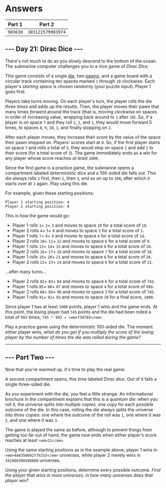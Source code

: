 # Answers

|  Part 1  |      Part 2       |
| -------- | ----------------- |
| `903630` | `303121579983974` |

## --- Day 21: Dirac Dice ---

There's not much to do as you slowly descend to the bottom of the ocean. The submarine computer challenges you to a nice game of _Dirac Dice_.

This game consists of a single [die](https://en.wikipedia.org/wiki/Dice), two [pawns](https://en.wikipedia.org/wiki/Glossary_of_board_games#piece), and a game board with a circular track containing ten spaces marked `1` through `10` clockwise. Each player's _starting space_ is chosen randomly (your puzzle input). Player 1 goes first.

Players take turns moving. On each player's turn, the player rolls the die _three times_ and adds up the results. Then, the player moves their pawn that many times _forward_ around the track (that is, moving clockwise on spaces in order of increasing value, wrapping back around to `1` after `10`). So, if a player is on space `7` and they roll `2`, `2`, and `1`, they would move forward 5 times, to spaces `8`, `9`, `10`, `1`, and finally stopping on `2`.

After each player moves, they increase their _score_ by the value of the space their pawn stopped on. Players' scores start at `0`. So, if the first player starts on space `7` and rolls a total of `5`, they would stop on space `2` and add `2` to their score (for a total score of `2`). The game immediately ends as a win for any player whose score reaches _at least `1000`_.

Since the first game is a practice game, the submarine opens a compartment labeled _deterministic dice_ and a 100-sided die falls out. This die always rolls `1` first, then `2`, then `3`, and so on up to `100`, after which it starts over at `1` again. Play using this die.

For example, given these starting positions:

```
Player 1 starting position: 4
Player 2 starting position: 8
```

This is how the game would go:

* Player 1 rolls `1`+ `2`+ `3` and moves to space `10` for a total score of `10`.
* Player 2 rolls `4`+ `5`+ `6` and moves to space `3` for a total score of `3`.
* Player 1 rolls `7`+ `8`+ `9` and moves to space `4` for a total score of `14`.
* Player 2 rolls `10`+ `11`+ `12` and moves to space `6` for a total score of `9`.
* Player 1 rolls `13`+ `14`+ `15` and moves to space `6` for a total score of `20`.
* Player 2 rolls `16`+ `17`+ `18` and moves to space `7` for a total score of `16`.
* Player 1 rolls `19`+ `20`+ `21` and moves to space `6` for a total score of `26`.
* Player 2 rolls `22`+ `23`+ `24` and moves to space `6` for a total score of `22`.

...after many turns...

* Player 2 rolls `82`+ `83`+ `84` and moves to space `6` for a total score of `742`.
* Player 1 rolls `85`+ `86`+ `87` and moves to space `4` for a total score of `990`.
* Player 2 rolls `88`+ `89`+ `90` and moves to space `3` for a total score of `745`.
* Player 1 rolls `91`+ `92`+ `93` and moves to space `10` for a final score, `1000`.

Since player 1 has at least `1000` points, player 1 wins and the game ends. At this point, the losing player had `745` points and the die had been rolled a total of `993` times; `745 * 993 = <em>739785</em>`.

Play a practice game using the deterministic 100-sided die. The moment either player wins, _what do you get if you multiply the score of the losing player by the number of times the die was rolled during the game?_

-----------------

## --- Part Two ---

Now that you're warmed up, it's time to play the real game.

A second compartment opens, this time labeled _Dirac dice_. Out of it falls a single three-sided die.

As you experiment with the die, you feel a little strange. An informational brochure in the compartment explains that this is a _quantum die_: when you roll it, the universe _splits into multiple copies_, one copy for each possible outcome of the die. In this case, rolling the die always splits the universe into _three copies_: one where the outcome of the roll was `1`, one where it was `2`, and one where it was `3`.

The game is played the same as before, although to prevent things from getting too far out of hand, the game now ends when either player's score reaches at least `<em>21</em>`.

Using the same starting positions as in the example above, player 1 wins in `<em>444356092776315</em>` universes, while player 2 merely wins in `341960390180808` universes.

Using your given starting positions, determine every possible outcome. _Find the player that wins in more universes; in how many universes does that player win?_